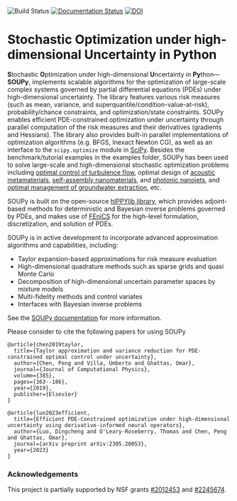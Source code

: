 ![Build Status](https://github.com/hippylib/soupy/actions/workflows/ci.yml/badge.svg)
[![Documentation Status](https://readthedocs.org/projects/hippylibsoupy/badge/?version=latest)](https://hippylibsoupy.readthedocs.io/en/latest/?badge=latest)
[![DOI](https://zenodo.org/badge/598860325.svg)](https://zenodo.org/badge/latestdoi/598860325)

# Stochastic Optimization under high-dimensional Uncertainty in Python

**S**tochastic **O**ptimization under high-dimensional **U**ncertainty in **Py**thon&mdash;**SOUPy**, implements scalable algorithms for the optimization of large-scale complex systems governed by partial differential equations (PDEs) under high-dimensional uncertainty. The library features various risk measures (such as mean, variance, and superquantile/condition-value-at-risk), probability/chance constraints, and optimization/state constraints. SOUPy enables efficient PDE-constrained optimization under uncertainty through parallel computation of the risk measures and their derivatives (gradients and Hessians). The library also provides built-in parallel implementations of optimization algorithms (e.g. BFGS, Inexact Newton CG), as well as an interface to the `scipy.optimize` module in [SciPy](https://scipy.org/). Besides the benchmark/tutorial examples in the examples folder, SOUPy has been used to solve large-scale and high-dimensional stochastic optimization problems including [optimal control of turbulence flow](https://www.sciencedirect.com/science/article/pii/S0021999119301056), optimal design of [acoustic metamaterials](https://www.sciencedirect.com/science/article/pii/S0021999121000061), [self-assembly nanomaterials](https://www.sciencedirect.com/science/article/pii/S0021999123001961), and [photonic nanojets](https://arxiv.org/abs/2209.02454), and [optimal management of groundwater extraction](https://epubs.siam.org/doi/abs/10.1137/20M1381381), etc.

SOUPy is built on the open-source [hIPPYlib library](https://hippylib.github.io/), which provides adjoint-based methods for deterministic and Bayesian inverse problems governed by PDEs, and makes use of [FEniCS](https://fenicsproject.org/) for the high-level formulation, discretization, and solution of PDEs.

SOUPy is in active development to incorporate advanced approximation algorithms and capabilities, including:

- Taylor expansion-based approximations for risk measure evaluation
- High-dimensional quadrature methods such as sparse grids and quasi Monte Carlo
- Decomposition of high-dimensional uncertain parameter spaces by mixture models
- Multi-fidelity methods and control variates
- Interfaces with Bayesian inverse problems

See the [SOUPy documentation](https://hippylibsoupy.readthedocs.io/en/latest/) for more information.

Please consider to cite the following papers for using SOUPy

```
@article{chen2019taylor,
  title={Taylor approximation and variance reduction for PDE-constrained optimal control under uncertainty},
  author={Chen, Peng and Villa, Umberto and Ghattas, Omar},
  journal={Journal of Computational Physics},
  volume={385},
  pages={163--186},
  year={2019},
  publisher={Elsevier}
}
```


```
@article{luo2023efficient,
  title={Efficient PDE-Constrained optimization under high-dimensional uncertainty using derivative-informed neural operators},
  author={Luo, Dingcheng and O'Leary-Roseberry, Thomas and Chen, Peng and Ghattas, Omar},
  journal={arXiv preprint arXiv:2305.20053},
  year={2023}
}
```


### Acknowledgements

This project is partially supported by NSF grants [#2012453](https://www.nsf.gov/awardsearch/showAward?AWD_ID=2012453&HistoricalAwards=false) and [#2245674](https://www.nsf.gov/awardsearch/showAward?AWD_ID=2245674).
